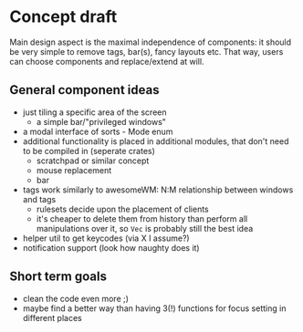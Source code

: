 # Concept draft
Main design aspect is the maximal independence of components: it should be
very simple to remove tags, bar(s), fancy layouts etc.
That way, users can choose components and replace/extend at will.

## General component ideas
* just tiling a specific area of the screen
  * a simple bar/"privileged windows"
* a modal interface of sorts - Mode enum
* additional functionality is placed in additional modules, that don't need
  to be compiled in (seperate crates)
  * scratchpad or similar concept
  * mouse replacement
  * bar
* tags work similarly to awesomeWM: N:M relationship between windows and tags
  * rulesets decide upon the placement of clients
  * it's cheaper to delete them from history than perform all manipulations
    over it, so `Vec` is probably still the best idea
* helper util to get keycodes (via X I assume?)
* notification support (look how naughty does it)

## Short term goals
* clean the code even more ;)
* maybe find a better way than having 3(!) functions for focus setting in
  different places

